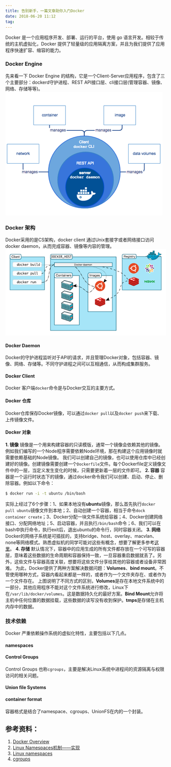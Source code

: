 ```yaml
---
title: 告别新手，一篇文章助你入门Docker
date: 2018-06-20 11:12
tag: 
---
```


Docker 是一个应用程序开发、部署、运行的平台，使用 go 语言开发。相较于传统的主机虚拟化，Docker 提供了轻量级的应用隔离方案，并且为我们提供了应用程序快速扩容、缩容的能力。

### Docker Engine
先来看一下 Docker Engine 的结构，它是一个Client-Server应用程序，包含了三个主要部分：dockerd守护进程、REST API接口层、cli接口层(管理容器、镜像、网络、存储等等)。
![](2018-06-20-docker_overview/39469-20180620111050822-168274068.png)

### Docker 架构
Docker采用的是CS架构，docker client 通过Unix套接字或者网络接口访问 docker daemon，从而完成容器、镜像等内容的管理。
![](2018-06-20-docker_overview/39469-20180620111102824-1462399429.png)

#### Docker Daemon
Docker的守护进程监听对于API的请求，并且管理Docker对象，包括容器、镜像、网络、存储等。不同守护进程之间可以互相通信，从而构成集群服务。

#### Docker Client
Docker 客户端```docker```命令是与Docker交互的主要方式。

#### Docker 仓库
Docker仓库保存Docker镜像，可以通过```docker pull```以及```docker push```来下载、上传镜像文件。

#### Docker 对象
**1. 镜像**
镜像是一个用来构建容器的只读模版，通常一个镜像会依赖其他的镜像。例如我们编写的一个Node程序需要依赖Node环境，那在构建这个应用镜像时就需要依赖基础的Node镜像。
我们可以创建自己的镜像，也可以使用仓库中已经创建好的镜像。创建镜像需要创建一个```Dockerfile```文件。每个Dockerfile定义镜像文件中的一层，当定义发生变化的时候，只需要更新着一层的文件即可。
**2. 容器**
容器是一个运行时状态下的镜像，通过docker命令我们可以创建、启动、停止、删除容器。例如以下命令：
```bash
$ docker run -i -t ubuntu /bin/bash
```
实际上经过了6个步骤：1、如果本地没有**ubuntu**镜像，那么首先执行```docker pull ubuntu```镜像文件到本地；2、自动创建一个容器，相当于命令```dock container create```；3、Docker分配一块文件系统给容器；4、Docker创建网络接口、分配网络地址；5、启动容器，并且执行```/bin/bash```命令；6、我们可以在bash中执行命令，执行exit后，退出ubuntu的命令行，同时容器关闭。
**3. 网络**
Docker的网络子系统是可插拔的，支持bridge、host、overlay、macvlan、none等网络模式。熟悉虚拟机的同学可能对这些有概念，想要了解更多参考[这里](https://docs.docker.com/network/network-tutorial-standalone/)。
**4. 存储**
默认情况下，容器中的应用生成的所有文件都存放在一个可写的容器层，意味着这些数据的生命周期和容器保持一致，一旦容器重启数据就丢了。另外，这些文件与容器高度关联，想要将这些文件分享给其他的容器或者设备非常困难。
为此，Docker提供了两种方案解决数据问题：**Volumes**、**bind mount**。不管使用哪种方式，容器内看起来都是一样的，或者作为一个文件夹存在、或者作为一个文件存在。
上图说明了不同方式的区别，**Volumes**是存在本地文件系统中的一部分，其他应用程序不能对这个文件系统进行修改，Linux下在```/var/lib/docker/volumes```。这是数据持久化的最好方案。**Bind Mount**允许将主机中任何位置的数据挂载，这些数据的读写没有收到保护。**tmps**是存储在主机内存中的数据。

### 技术依赖
Docker 严重依赖操作系统的虚拟化特性，主要包括以下几点。

#### namespaces

#### Control Groups
Control Groups 也称```cgroups```，主要是解决Linux系统中进程间的资源隔离与权限访问的相关问题。

#### Union file Systems

#### container format
容器格式是结合了namespace、cgroups、UnionFS在内的一个封装。

## 参考资料：
1. [Docker Overview](https://docs.docker.com/engine/docker-overview/)
2. [Linux Namespaces机制——实现](https://www.cnblogs.com/lisperl/archive/2012/05/03/2480573.html)
3. [Linux namespaces](https://en.wikipedia.org/wiki/Linux_namespaces)
4. [cgroups](https://en.wikipedia.org/wiki/Cgroups)












